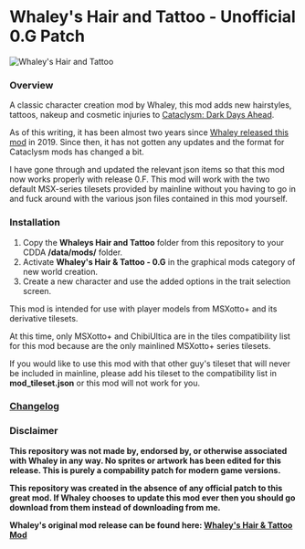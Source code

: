 # Whaley's Hair and Tattoo - Unofficial 0.G Patch

![Whaley's Hair and Tattoo](https://i.redd.it/2vtebwm1hiy31.png)

### Overview

A classic character creation mod by Whaley, this mod adds new hairstyles, tattoos, nakeup and cosmetic injuries to [Cataclysm: Dark Days Ahead](https://github.com/CleverRaven/Cataclysm-DDA/).

As of this writing, it has been almost two years since [Whaley released this mod](https://www.reddit.com/r/cataclysmdda/comments/dvxkr4/whaleys_hair_tattoo_mod/) in 2019. Since then, it has not gotten any updates and the format for Cataclysm mods has changed a bit. 

I have gone through and updated the relevant json items so that this mod now works properly with release 0.F. This mod will work with the two default MSX-series tilesets provided by mainline without you having to go in and fuck around with the various json files contained in this mod yourself.

### Installation

1. Copy the **Whaleys Hair and Tattoo** folder from this repository to your CDDA **/data/mods/** folder.
2. Activate **Whaley's Hair & Tattoo - 0.G** in the graphical mods category of new world creation.
3. Create a new character and use the added options in the trait selection screen.

This mod is intended for use with player models from MSXotto+ and its derivative tilesets. 

At this time, only MSXotto+ and ChibiUltica are in the tiles compatibility list for this mod because are the only mainlined MSXotto+ series tilesets.

If you would like to use this mod with that other guy's tileset that will never be included in mainline, please add his tileset to the compatibility list in **mod_tileset.json** or this mod will not work for you.

### [Changelog](CHANGELOG.md)

### Disclaimer

**This repository was not made by, endorsed by, or otherwise associated with Whaley in any way. No sprites or artwork has been edited for this release. This is purely a compability patch for modern game versions.**

**This repository was created in the absence of any official patch to this great mod. If Whaley chooses to update this mod ever then you should go download from them instead of downloading from me.**

**Whaley's original mod release can be found here: [Whaley's Hair & Tattoo Mod](https://www.reddit.com/r/cataclysmdda/comments/dvxkr4/whaleys_hair_tattoo_mod/)**
